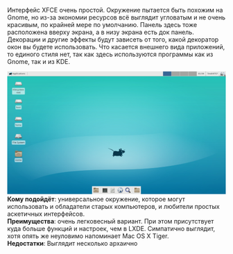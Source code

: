 Интерфейс XFCE очень простой. Окружение пытается быть похожим на Gnome, но из-за экономии ресурсов всё выглядит угловатым и не очень красивым, по крайней мере по умолчанию. Панель здесь тоже расположена вверху экрана, а в низу экрана есть док панель. Декорации и другие эффекты будут зависеть от того, какой декоратор окон вы будете использовать. Что касается внешнего вида приложений, то единого стиля нет, так как здесь используются программы как из Gnome, так и из KDE.


![image.png](./images/obolochka-xfce_1.png)  
**Кому подойдёт**: универсальное окружение, которое могут использовать и обладатели старых компьютеров, и любители простых аскетичных интерфейсов.  
**Преимущества**: очень легковесный вариант. При этом присутствует куда больше функций и настроек, чем в LXDE. Симпатично выглядит, хотя опять же неуловимо напоминает Mac OS X Tiger.  
**Недостатки**: Выглядит несколько архаично

